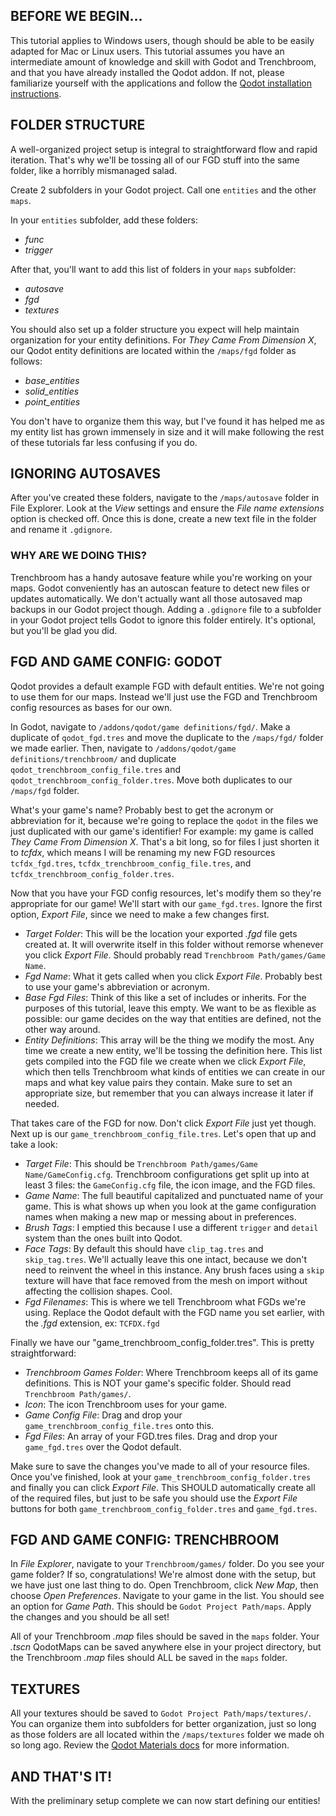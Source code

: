 ## BEFORE WE BEGIN…
This tutorial applies to Windows users, though should be able to be easily adapted for Mac or Linux users. This tutorial assumes you have an intermediate amount of knowledge and skill with Godot and Trenchbroom, and that you have already installed the Qodot addon. If not, please familiarize yourself with the applications and follow the [Qodot installation instructions](https://qodotplugin.github.io/docs/beginner's-guide-to-qodot/).

## FOLDER STRUCTURE
A well-organized project setup is integral to straightforward flow and rapid iteration. That's why we'll be tossing all of our FGD stuff into the same folder, like a horribly mismanaged salad.

Create 2 subfolders in your Godot project. Call one `entities` and the other `maps`.

In your `entities` subfolder, add these folders:
- _func_
- _trigger_

After that, you'll want to add this list of folders in your `maps` subfolder:
- _autosave_
- _fgd_
- _textures_

You should also set up a folder structure you expect will help maintain organization for your entity definitions. For _They Came From Dimension X_, our Qodot entity definitions are located within the `/maps/fgd` folder as follows:
- _base_entities_
- _solid_entities_
- _point_entities_

You don't have to organize them this way, but I've found it has helped me as my entity list has grown immensely in size and it will make following the rest of these tutorials far less confusing if you do.

## IGNORING AUTOSAVES
After you've created these folders, navigate to the `/maps/autosave` folder in File Explorer. Look at the _View_ settings and ensure the _File name extensions_ option is checked off. Once this is done, create a new text file in the folder and rename it `.gdignore`.

### WHY ARE WE DOING THIS?
Trenchbroom has a handy autosave feature while you're working on your maps. Godot conveniently has an autoscan feature to detect new files or updates automatically. We don't actually want all those autosaved map backups in our Godot project though. Adding a `.gdignore` file to a subfolder in your Godot project tells Godot to ignore this folder entirely. It's optional, but you'll be glad you did.

## FGD AND GAME CONFIG: GODOT
Qodot provides a default example FGD with default entities. We're not going to use them for our maps. Instead we'll just use the FGD and Trenchbroom config resources as bases for our own.

In Godot, navigate to `/addons/qodot/game definitions/fgd/`. Make a duplicate of `qodot_fgd.tres` and move the duplicate to the `/maps/fgd/` folder we made earlier. Then, navigate to `/addons/qodot/game definitions/trenchbroom/` and duplicate `qodot_trenchbroom_config_file.tres` and `qodot_trenchbroom_config_folder.tres`. Move both duplicates to our `/maps/fgd` folder.

What's your game's name? Probably best to get the acronym or abbreviation for it, because we're going to replace the `qodot` in the files we just duplicated with our game's identifier! For example: my game is called _They Came From Dimension X_. That's a bit long, so for files I just shorten it to _tcfdx_, which means I will be renaming my new FGD resources `tcfdx_fgd.tres`, `tcfdx_trenchbroom_config_file.tres`, and `tcfdx_trenchbroom_config_folder.tres`.

Now that you have your FGD config resources, let's modify them so they're appropriate for our game! We'll start with our `game_fgd.tres`. Ignore the first option, _Export File_, since we need to make a few changes first.
- _Target Folder_: This will be the location your exported _.fgd_ file gets created at. It will overwrite itself in this folder without remorse whenever you click _Export File_. Should probably read `Trenchbroom Path/games/Game Name`.
- _Fgd Name_: What it gets called when you click _Export File_. Probably best to use your game's abbreviation or acronym.
- _Base Fgd Files_: Think of this like a set of includes or inherits. For the purposes of this tutorial, leave this empty. We want to be as flexible as possible: our game decides on the way that entities are defined, not the other way around.
- _Entity Definitions_: This array will be the thing we modify the most. Any time we create a new entity, we'll be tossing the definition here. This list gets compiled into the FGD file we create when we click _Export File_, which then tells Trenchbroom what kinds of entities we can create in our maps and what key value pairs they contain. Make sure to set an appropriate size, but remember that you can always increase it later if needed.

That takes care of the FGD for now. Don't click _Export File_ just yet though. Next up is our `game_trenchbroom_config_file.tres`. Let's open that up and take a look:
- _Target File_: This should be `Trenchbroom Path/games/Game Name/GameConfig.cfg`. Trenchbroom configurations get split up into at least 3 files: the `GameConfig.cfg` file, the icon image, and the FGD files.
- _Game Name_: The full beautiful capitalized and punctuated name of your game. This is what shows up when you look at the game configuration names when making a new map or messing about in preferences.
- _Brush Tags_: I emptied this because I use a different `trigger` and `detail` system than the ones built into Qodot.
- _Face Tags_: By default this should have `clip_tag.tres` and `skip_tag.tres`. We'll actually leave this one intact, because we don't need to reinvent the wheel in this instance. Any brush faces using a `skip` texture will have that face removed from the mesh on import without affecting the collision shapes. Cool.
- _Fgd Filenames_: This is where we tell Trenchbroom what FGDs we're using. Replace the Qodot default with the FGD name you set earlier, with the _.fgd_ extension, ex: `TCFDX.fgd`

Finally we have our "game_trenchbroom_config_folder.tres". This is pretty straightforward:
- _Trenchbroom Games Folder_: Where Trenchbroom keeps all of its game definitions. This is NOT your game's specific folder. Should read `Trenchbroom Path/games/`.
- _Icon_: The icon Trenchbroom uses for your game.
- _Game Config File_: Drag and drop your `game_trenchbroom_config_file.tres` onto this.
- _Fgd Files_: An array of your FGD.tres files. Drag and drop your `game_fgd.tres` over the Qodot default.

Make sure to save the changes you've made to all of your resource files. Once you've finished, look at your `game_trenchbroom_config_folder.tres` and finally you can click _Export File_. This SHOULD automatically create all of the required files, but just to be safe you should use the _Export File_ buttons for both `game_trenchbroom_config_folder.tres` and `game_fgd.tres`.

## FGD AND GAME CONFIG: TRENCHBROOM
In _File Explorer_, navigate to your `Trenchbroom/games/` folder. Do you see your game folder? If so, congratulations! We're almost done with the setup, but we have just one last thing to do. Open Trenchbroom, click _New Map_, then choose _Open Preferences_. Navigate to your game in the list. You should see an option for _Game Path_. This should be `Godot Project Path/maps`. Apply the changes and you should be all set!

All of your Trenchbroom _.map_ files should be saved in the `maps` folder. Your _.tscn_ QodotMaps can be saved anywhere else in your project directory, but the Trenchbroom _.map_ files should ALL be saved in the `maps` folder.

## TEXTURES
All your textures should be saved to `Godot Project Path/maps/textures/`. You can organize them into subfolders for better organization, just so long as those folders are all located within the `/maps/textures` folder we made oh so long ago. Review the [Qodot Materials docs](https://qodotplugin.github.io/docs/materials.html) for more information.

## AND THAT'S IT!
With the preliminary setup complete we can now start defining our entities!
